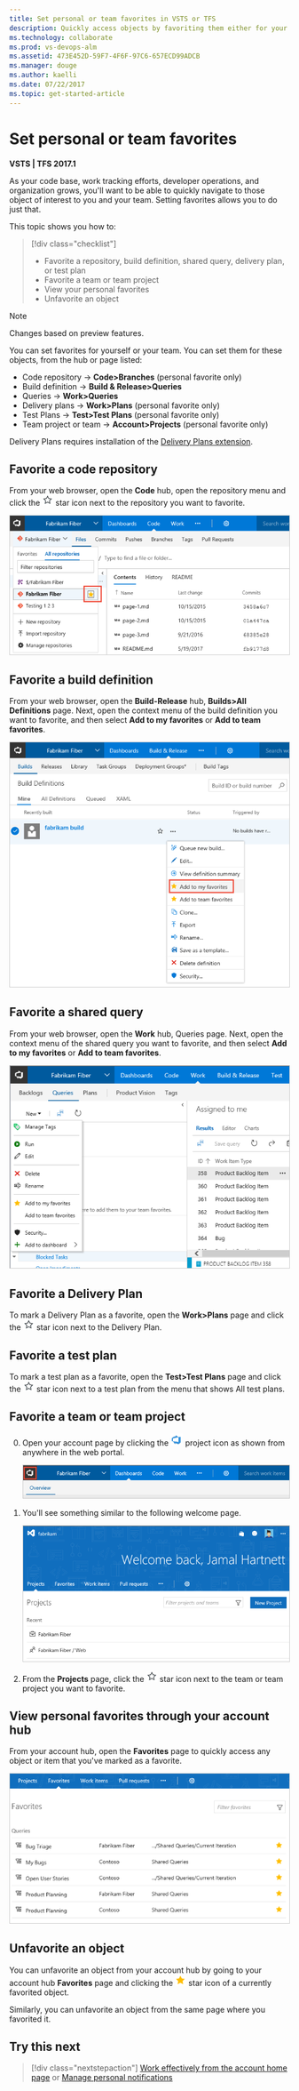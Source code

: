 ```yaml
---
title: Set personal or team favorites in VSTS or TFS 
description: Quickly access objects by favoriting them either for your use or the team's use    
ms.technology: collaborate
ms.prod: vs-devops-alm
ms.assetid: 473E452D-59F7-4F6F-97C6-657ECD99ADCB
ms.manager: douge
ms.author: kaelli
ms.date: 07/22/2017  
ms.topic: get-started-article
---
```


# Set personal or team favorites    

**VSTS | TFS 2017.1**  

<!--- Multiple version topic; need to update with latest screenshots-->  

As your code base, work tracking efforts, developer operations, and organization grows, you'll want to be able to quickly navigate to those object of interest to you and your team. Setting favorites allows you to do just that.  

This topic shows you how to:  

> [!div class="checklist"]   
> * Favorite a repository, build definition, shared query, delivery plan, or test plan 
> * Favorite a team or team project 
> * View your personal favorites       
> * Unfavorite an object    


> [!NOTE]   
> Changes based on preview features.  

You can set favorites for yourself or your team. You can set them for these objects, from the hub or page listed: 

- Code repository -> **Code>Branches**  (personal favorite only) 
- Build definition -> **Build & Release>Queries**   
- Queries -> **Work>Queries**  
- Delivery plans  -> **Work>Plans** (personal favorite only) 
- Test Plans -> **Test>Test Plans** (personal favorite only) 
- Team project or team  ->  **Account>Projects**  (personal favorite only)   


Delivery Plans requires installation of the [Delivery Plans extension](../work/scale/review-team-plans.md).   

## Favorite a code repository

From your web browser, open the **Code** hub, open the repository menu and click the ![favorites](../connect/_img/icon-favorite-star.png) star icon next to the repository you want to favorite. 

<img src="_img/set-favorites-repository.png" alt="Web portal, Code, Favorite a repo" style="border: 1px solid #CCCCCC;" />

## Favorite a build definition  

From your web browser, open the **Build-Release** hub, **Builds>All Definitions** page. Next, open the context menu of the build definition you want to favorite, and then select **Add to my favorites** or **Add to team favorites**.  

<img src="_img/set-favorites-build-definitions.png" alt="Web portal, Build & Release, Builds, Add to my favorites" style="border: 1px solid #CCCCCC;" />  

## Favorite a shared query 

From your web browser, open the **Work** hub, Queries page. Next, open  the context menu of the shared query you want to favorite, and then select **Add to my favorites** or **Add to team favorites**.  

<img src="_img/set-favorites-shared-query.png" alt="Web portal, Work, Queries, Add to my favorites" style="border: 1px solid #CCCCCC;" /> 

## Favorite a Delivery Plan 

To mark a Delivery Plan as a favorite, open the **Work>Plans** page and click the ![favorites](../connect/_img/icon-favorite-star.png) star icon next to the Delivery Plan.

## Favorite a test plan    

To mark a test plan as a favorite, open the **Test>Test Plans** page and click the ![favorites](../connect/_img/icon-favorite-star.png) star icon next to a test plan from the menu that shows All test plans. 


## Favorite a team or team project   
 
0. Open your account page by clicking the ![project icon](../_img/icons/project-icon.png) project icon as shown from anywhere in the web portal.  

	<img src="_img/set-favorites-click-icon.png" alt="Open the Account home, Projects page" style="border: 1px solid #CCCCCC;" />   

0. You'll see something similar to the following welcome page.

	<img src="../connect/_img/account-home-welcome.png" alt="Account home, Projects page" style="border: 1px solid #CCCCCC;" />   

0. From the **Projects** page, click the ![favorites](../connect/_img/icon-favorite-star.png) star icon next to the team or team project you want to favorite.  


<a id="view-favorites">  </a>
## View personal favorites through your account hub 

From your account hub, open the **Favorites** page to quickly access any object or item that you've marked as a favorite. 

<img src="../connect/_img/account-home-favorites.png" alt="Account home, Favorites page" style="border: 1px solid #CCCCCC;" />   

<a id="unfavorite">  </a>
## Unfavorite an object

You can unfavorite an object from your account hub by going to your account hub **Favorites** page and clicking the ![favorited icon](../_img/icons/icon-favorited.png) star icon of a currently favorited object. 

Similarly, you can unfavorite an object from the same page where you favorited it. 


<!---
<a id="team-favorites"> </a>
## Set team favorites 
Team favorites are a quick way for members of your team to quickly access shared resources of interest. You can define team favorites for the following:

- **Code hub/Explorer**: Add repos or folders to team favories  
- **Work hub/Queries**: A  [Shared work item queries](../work/track/using-queries.md) to team favorites    
- **Build hub/Explorer**: Add build definitions to team favorites   

From your team context, drag shared queries, builds, and folders to Team favorites to provide quick access to those items. Or, choose the Add to team favorites option from the context menu for the item. You must be [added as a team admin](../work/scale/add-team-administrator.md) to manage team favorites.  

![Drag items to team favorites](../_img/alm-index-team-favorites.png)  

-->


## Try this next  

> [!div class="nextstepaction"]
> [Work effectively from the account home page](../connect/account-home-pages.md)
> or
> [Manage personal notifications](../notifications/manage-personal-notifications.md)
